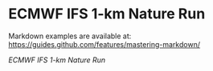 # ECMWF IFS 1-km Nature Run

Markdown examples are available at: https://guides.github.com/features/mastering-markdown/

*ECMWF IFS 1-km Nature Run*
